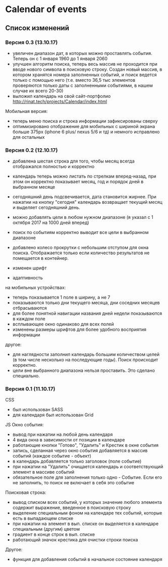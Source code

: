 # Calendar of events

## Список изменений

### Версия 0.3 (13.10.17)
- увеличен диапазон дат, в которых можно проставлять события. Теперь он с 1 января 1960 до 1 января 2060
- улучшен алгоритм поиска, теперь весь массив не проходится при вводе нового символа в поисковую строку. Создан новый массив, в котором хранятся номера заполненных событий, и поиск ведется только с помощью него (т.е. вместо 36,5 тыс элементов проверяются только даты с заполненными событиями, в нашем случае их всего 20-30)
- выложил календарь на свой сайт-портфолио http://rinat.tech/projects/Calendar/index.html

Мобильная версия:
- теперь меню поиска и строка информации зафиксированы сверху
- оптимизировано отображение для мобильных с шириной экрана больше 375px (iphone 6 plus/ nexus 5/6 и тд) и немного исправлено для остальных

### Версия 0.2 (12.10.17)
- добавлена шестая строка для того, чтобы месяц всегда отображался полностью и корректно
- календарь теперь можно листать по стрелкам вперед-назад, при этом он корректно показывает месяц, год и порядок дней в выбранном месяце
- сегодняшний день подсвечивается, дата становится жирнее. При нажатии на кнопку "сегодня" календарь возвращает текущий месяц и выделяет сегодняшний день.
- можно добавлять цели в любом нужном диапазоне (я указал с 1 октября 2017 на 1000 дней вперед)
- поиск по событиям корректно выводит все цели в выбранном диапазоне
- добавлено колесо прокрутки с небольшим отступом для окна поиска. Отображается только если количество результатов не помещается в контейнер.
- изменен шрифт

- адаптивность

на мобильных устройствах:
- теперь показывается 1 поле в ширину, а не 7
- показываются только дни текущего месяца, дни соседних месяцев отбрасываются
- для более понятной навигации названия дней недели показываются в каждом поле
- всплывающее окно одинаково для всех полей
- изменены размеры шрифтов для более удобного восприятия информации

другое:
- для наглядности заполнил календарь большим количеством целей (в том числе несколько на последующие годы). Поиск происходит корректно.
- цели вне выбранного диапазона нельзя проставить. Это сделано специально.

### Версия 0.1 (11.10.17)
CSS
- был использован SASS 
- для календаря был использован Grid

JS
Окно события:
- вывод при нажатии на любой день календаря
- 4 вида окна в зависимости от позиции в календаре
- работающие кнопки "Готово", "Удалить" и Крестик в окне события
- запись, сделанная через окно события добавляется в массив событий (каждое событие - объект)
- в календарь добавляется только заголовок (поле событие)
- при нажатии на "Удалить" очищается календарь и соответствующий элемент в массиве событий
- обязательное поле для заполнения только одно - Событие. Если его не заполнить, то поиск не включает в себя это событие

Поисковая строка:
- вывод списком всех событий, у которых значение любого элемента содержит выражение, введенное в поисковую строку
- выделение специальным фоном на календаре тех событий, которые есть в выпадающем списке
- при нажатии на элемент в вып. списке он выделяется в календаре специальным (другим) цветом
- градиент в конце строк в вып. списке
- работающий значок крестика для очистки строки поиска

Другое:
- функция для добавления событий в начальное состояние календаря
